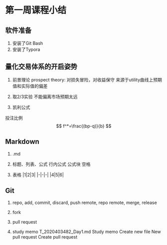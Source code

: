 # 第一周课程小结
## 软件准备
1. 安装了Git Bash
2. 安装了Typora

## 量化交易体系的开启姿势
1. 前景理论 
	prospect theory: 对损失冒险，对收益保守
	来源于utility曲线上预期值和实际值的偏差
	
2. 取2/3实验
	不能偏离市场预期太远 
	
3. 凯利公式

  投注比例
$$
  f^*=\frac{(bp-q)}{b}
$$

  ## Markdown

1. .md

2. 标题、列表、公式
	行内公式
	公式块
	空格
3. 表格
	|1|2|3|
	|-|-|-|
	|4|5|6|
	
## Git
1. repo, add, commit, discard, push remote, repo remote, merge, release

2. fork

3. pull request

4. study memo
	T_2020403482_Day1.md
	Study memo
	Create new file
	New pull request
	Create pull request
